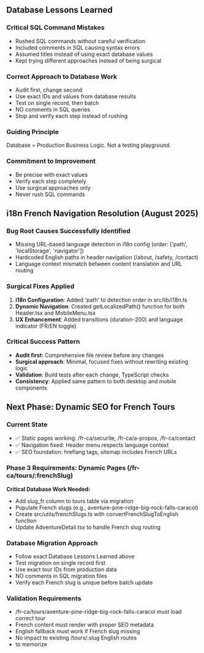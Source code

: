## Database Lessons Learned

### Critical SQL Command Mistakes
- Rushed SQL commands without careful verification
- Included comments in SQL causing syntax errors
- Assumed titles instead of using exact database values
- Kept trying different approaches instead of being surgical

### Correct Approach to Database Work
- Audit first, change second
- Use exact IDs and values from database results
- Test on single record, then batch
- NO comments in SQL queries
- Stop and verify each step instead of rushing

### Guiding Principle
Database = Production Business Logic. Not a testing playground.

### Commitment to Improvement
- Be precise with exact values
- Verify each step completely
- Use surgical approaches only
- Never rush SQL commands

## i18n French Navigation Resolution (August 2025)

### Bug Root Causes Successfully Identified
- Missing URL-based language detection in i18n config (order: ['path', 'localStorage', 'navigator'])
- Hardcoded English paths in header navigation (/about, /safety, /contact)
- Language context mismatch between content translation and URL routing

### Surgical Fixes Applied
1. **i18n Configuration**: Added 'path' to detection order in src/lib/i18n.ts
2. **Dynamic Navigation**: Created getLocalizedPath() function for both Header.tsx and MobileMenu.tsx
3. **UX Enhancement**: Added transitions (duration-200) and language indicator (FR/EN toggle)

### Critical Success Pattern
- **Audit first**: Comprehensive file review before any changes
- **Surgical approach**: Minimal, focused fixes without rewriting existing logic
- **Validation**: Build tests after each change, TypeScript checks
- **Consistency**: Applied same pattern to both desktop and mobile components

## Next Phase: Dynamic SEO for French Tours

### Current State
- ✅ Static pages working: /fr-ca/securite, /fr-ca/a-propos, /fr-ca/contact
- ✅ Navigation fixed: Header menu respects language context
- ✅ SEO foundation: hreflang tags, sitemap includes French URLs

### Phase 3 Requirements: Dynamic Pages (/fr-ca/tours/:frenchSlug)
**Critical Database Work Needed:**
- Add slug_fr column to tours table via migration
- Populate French slugs (e.g., aventure-pine-ridge-big-rock-falls-caracol)
- Create src/utils/frenchSlugs.ts with convertFrenchSlugToEnglish function
- Update AdventureDetail.tsx to handle French slug routing

### Database Migration Approach
- Follow exact Database Lessons Learned above
- Test migration on single record first
- Use exact tour IDs from production data
- NO comments in SQL migration files
- Verify each French slug is unique before batch update

### Validation Requirements
- /fr-ca/tours/aventure-pine-ridge-big-rock-falls-caracol must load correct tour
- French content must render with proper SEO metadata
- English fallback must work if French slug missing
- No impact to existing /tours/:slug English routes
- to memorize